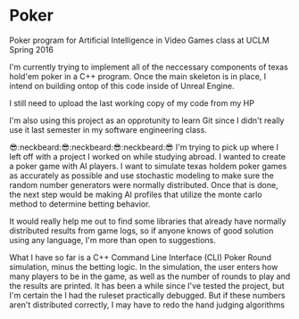 # Poker
Poker program for Artificial Intelligence in Video Games class at UCLM Spring 2016

I'm currently trying to implement all of the neccessary components of texas hold'em poker in a C++ program.
Once the main skeleton is in place, I intend on building ontop of this code inside of Unreal Engine.

I still need to upload the last working copy of my code from my HP

I'm also using this project as an opprotunity to learn Git since I didn't really use it last semester in my software engineering class.

:sunglasses::neckbeard::sunglasses::neckbeard::sunglasses::neckbeard::sunglasses:
I'm trying to pick up where I left off with a project I worked on while studying abroad. I wanted to create a poker game with AI players. I want to simulate texas holdem poker games as accurately as possible and use stochastic modeling to make sure the random number generators were normally distributed. Once that is done, the next step would be making AI profiles that utilize the monte carlo method to determine betting behavior. 

It would really help me out to find some libraries that already have normally distributed results from game logs, so if anyone knows of good solution using any language, I'm more than open to suggestions.



What I have so far is a C++ Command Line Interface (CLI) Poker Round simulation, minus the betting logic. In the simulation, the user enters how many players to be in the game, as well as the number of rounds to play and the results are printed. It has been a while since I've tested the project, but I'm certain the I had  the ruleset practically debugged. But if these numbers aren't distributed correctly, I may have to redo the hand judging algorithms 
